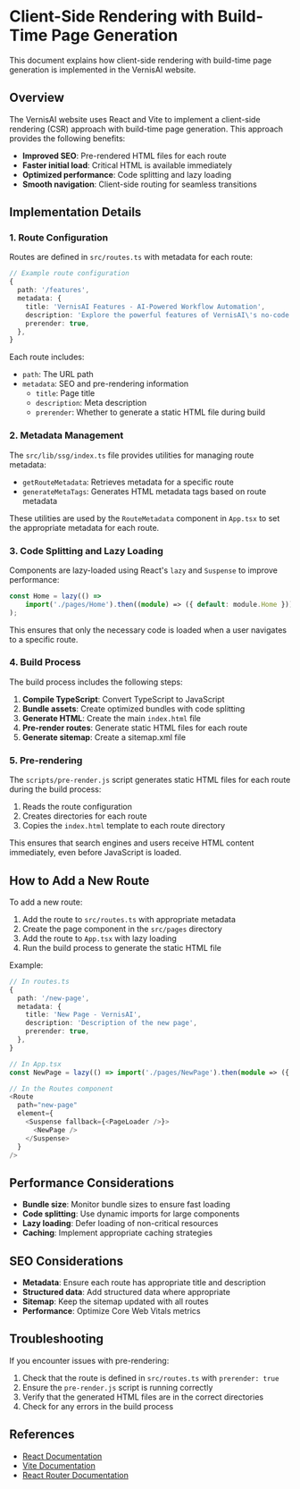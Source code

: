 # Client-Side Rendering with Build-Time Page Generation

This document explains how client-side rendering with build-time page generation is implemented in the VernisAI website.

## Overview

The VernisAI website uses React and Vite to implement a client-side rendering (CSR) approach with build-time page generation. This approach provides the following benefits:

- **Improved SEO**: Pre-rendered HTML files for each route
- **Faster initial load**: Critical HTML is available immediately
- **Optimized performance**: Code splitting and lazy loading
- **Smooth navigation**: Client-side routing for seamless transitions

## Implementation Details

### 1. Route Configuration

Routes are defined in `src/routes.ts` with metadata for each route:

```typescript
// Example route configuration
{
  path: '/features',
  metadata: {
    title: 'VernisAI Features - AI-Powered Workflow Automation',
    description: 'Explore the powerful features of VernisAI\'s no-code AI workflow automation platform.',
    prerender: true,
  },
}
```

Each route includes:

- `path`: The URL path
- `metadata`: SEO and pre-rendering information
    - `title`: Page title
    - `description`: Meta description
    - `prerender`: Whether to generate a static HTML file during build

### 2. Metadata Management

The `src/lib/ssg/index.ts` file provides utilities for managing route metadata:

- `getRouteMetadata`: Retrieves metadata for a specific route
- `generateMetaTags`: Generates HTML metadata tags based on route metadata

These utilities are used by the `RouteMetadata` component in `App.tsx` to set the appropriate metadata for each route.

### 3. Code Splitting and Lazy Loading

Components are lazy-loaded using React's `lazy` and `Suspense` to improve performance:

```typescript
const Home = lazy(() =>
    import('./pages/Home').then((module) => ({ default: module.Home })),
);
```

This ensures that only the necessary code is loaded when a user navigates to a specific route.

### 4. Build Process

The build process includes the following steps:

1. **Compile TypeScript**: Convert TypeScript to JavaScript
2. **Bundle assets**: Create optimized bundles with code splitting
3. **Generate HTML**: Create the main `index.html` file
4. **Pre-render routes**: Generate static HTML files for each route
5. **Generate sitemap**: Create a sitemap.xml file

### 5. Pre-rendering

The `scripts/pre-render.js` script generates static HTML files for each route during the build process:

1. Reads the route configuration
2. Creates directories for each route
3. Copies the `index.html` template to each route directory

This ensures that search engines and users receive HTML content immediately, even before JavaScript is loaded.

## How to Add a New Route

To add a new route:

1. Add the route to `src/routes.ts` with appropriate metadata
2. Create the page component in the `src/pages` directory
3. Add the route to `App.tsx` with lazy loading
4. Run the build process to generate the static HTML file

Example:

```typescript
// In routes.ts
{
  path: '/new-page',
  metadata: {
    title: 'New Page - VernisAI',
    description: 'Description of the new page',
    prerender: true,
  },
}

// In App.tsx
const NewPage = lazy(() => import('./pages/NewPage').then(module => ({ default: module.NewPage })));

// In the Routes component
<Route
  path="new-page"
  element={
    <Suspense fallback={<PageLoader />}>
      <NewPage />
    </Suspense>
  }
/>
```

## Performance Considerations

- **Bundle size**: Monitor bundle sizes to ensure fast loading
- **Code splitting**: Use dynamic imports for large components
- **Lazy loading**: Defer loading of non-critical resources
- **Caching**: Implement appropriate caching strategies

## SEO Considerations

- **Metadata**: Ensure each route has appropriate title and description
- **Structured data**: Add structured data where appropriate
- **Sitemap**: Keep the sitemap updated with all routes
- **Performance**: Optimize Core Web Vitals metrics

## Troubleshooting

If you encounter issues with pre-rendering:

1. Check that the route is defined in `src/routes.ts` with `prerender: true`
2. Ensure the `pre-render.js` script is running correctly
3. Verify that the generated HTML files are in the correct directories
4. Check for any errors in the build process

## References

- [React Documentation](https://react.dev/)
- [Vite Documentation](https://vitejs.dev/)
- [React Router Documentation](https://reactrouter.com/)
